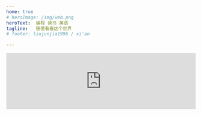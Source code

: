 ```yaml
---
home: true
# heroImage: /img/web.png
heroText:  编程 读书 英语
tagline:   随便看看这个世界
# footer: liujunjia1996 / xi'an

---
```

<LifeCount title="今年进度" :count="365"/>
<LifeCount title="人生进度" :count="80"/>
<LeetCodeDashboard-index />

<iframe id="iframe" width=100% frameborder=0 src="https://leetcode.cn/u/qaqljj/"> </iframe>
